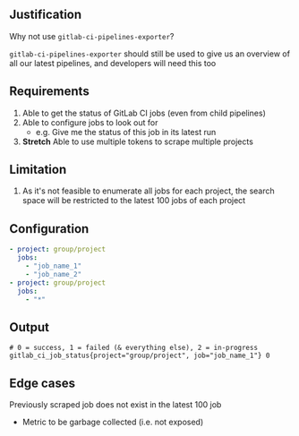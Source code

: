 ## Justification 

Why not use `gitlab-ci-pipelines-exporter`?

`gitlab-ci-pipelines-exporter` should still be used to give us an overview of all our latest pipelines, and developers will need this too

## Requirements

1. Able to get the status of GitLab CI jobs (even from child pipelines)
1. Able to configure jobs to look out for
   - e.g. Give me the status of this job in its latest run 
1. **Stretch** Able to use multiple tokens to scrape multiple projects
## Limitation
1. As it's not feasible to enumerate all jobs for each project, the search space will be restricted to the latest 100 jobs of each project

## Configuration
```yaml
- project: group/project
  jobs:
    - "job_name_1"
    - "job_name_2"
- project: group/project
  jobs:
    - "*"
```

## Output

```
# 0 = success, 1 = failed (& everything else), 2 = in-progress
gitlab_ci_job_status{project="group/project", job="job_name_1"} 0
```

## Edge cases

Previously scraped job does not exist in the latest 100 job
  - Metric to be garbage collected (i.e. not exposed)
